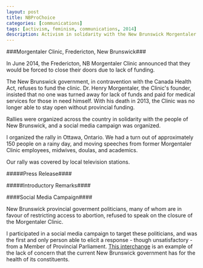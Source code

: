```yaml
---
layout: post
title: NBProChoice
categories: [communications]
tags: [activism, feminism, communications, 2014]
description: Activism in solidarity with the New Brunswick Morgentaler Clinic
---
```

###Morgentaler Clinic, Fredericton, New Brunswick###

In June 2014, the Fredericton, NB Morgentaler Clinic announced that they would be forced to close their doors due to lack of funding. 

The New Brunswick government, in contravention with the Canada Health Act, refuses to fund the clinic. Dr. Henry Morgentaler, the Clinic's founder, insisted that no one was turned away for lack of funds and paid for medical services for those in need himself. With his death in 2013, the Clinic was no longer able to stay open without provincial funding.

Rallies were organized across the country in solidarity with the people of New Brunswick, and a social media campaign was organized. 

I organized the rally in Ottawa, Ontario. We had a turn out of approximately 150 people on a rainy day, and moving speeches from former Morgentaler Clinic employees, midwives, doulas, and academics.

Our rally was covered by local television stations.

#####Press Release####

#####Introductory Remarks####

####Social Media Campaign####

New Brunswick provincial goverment politicians, many of whom are in favour of restricting access to abortion, refused to speak on the closure of the Morgentaler Clinic. 

I participated in a social media campaign to target these politicians, and was the first and only person able to elicit a response - though unsatisfactory - from a Member of Provincial Parliament. [This interchange](http://nbprochoice.tumblr.com/post/87023959650/the-twitter-campaign-link-hoped-to-publicly) is an example of the lack of concern that the current New Brunswick government has for the health of its constituents.
